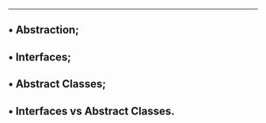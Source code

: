 --------------------
• Abstraction;
-----------------------
• Interfaces;
---------------------------
• Abstract Classes;
-------------------------------------
• Interfaces vs Abstract Classes.
--------------------------------------
